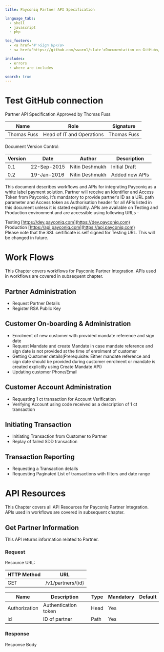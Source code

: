 ```yaml
---
title: Payconiq Partner API Specification

language_tabs:
  - shell
  - javascript
  - php

toc_footers:
  - <a href='#'>Sign Up</a>
  - <a href='https://github.com/swarm1/slate'>Documentation on GitHub</a>

includes:
  - errors
  - where are includes

search: true
---
```


# Test GitHub connection

Partner API Specification Approved by Thomas Fuss

Name | Role | Signature
-------------- | -------------- | --------------
Thomas Fuss | Head of IT and Operations | Thomas Fuss

 

Document Version Control:

Version | Date | Author | Description
-------------- | -------------- | -------------- | --------------
0.1 | 22-Sep-2015 | Nitin Deshmukh | Initial Draft
0.2 | 19-Jan-2016 | Nitin Deshmukh | Added new APIs
 

This document describes workflows and APIs for integrating Payconiq as a white label payment solution. Partner will receive an Identifier and Access Token from Payconiq. It’s mandatory to provide partner’s ID as a URL path parameter and Access token as Authorisation header for all APIs listed in this document unless it is stated explicitly. APIs are available on Testing and Production environment and are accessible using following URLs -


Testing [https://dev.payconiq.com](https://dev.payconiq.com)  
Production [https://api.payconiq.com](https://api.payconiq.com)  
Please note that the SSL certificate is self signed for Testing URL. This will be changed in future.  


# Work Flows

This Chapter covers workflows for Payconiq Partner Integration. APIs used in workflows are covered in subsequent chapter.

## Partner Administration
 
* Request Partner Details
* Register RSA Public Key

## Customer On-boarding & Administration

* Enrolment of new customer with provided mandate reference and sign date  
* Request Mandate and create Mandate in case mandate reference and sign date is not provided at the time of enrolment of customer  
* Getting Customer details(Prerequisite: Either mandate reference and sign date should be provided during customer enrolment or mandate is created explicitly using Create Mandate API)  
* Updating customer Phone/Email
    
## Customer Account Administration

* Requesting 1 ct transaction for Account Verification  
* Verifying Account using code received as a description of 1 ct transaction

## Initiating Transaction

* Initiating Transaction from Customer to Partner
* Replay of failed SDD transaction

## Transaction Reporting

* Requesting a Transaction details
* Requesting Paginated List of transactions with filters and date range

# API Resources

This Chapter covers all API Resources for Payconiq Partner Integration. APIs used in workflows are covered in subsequent chapter.

## Get Partner Information
This API returns information related to Partner.

### Request
Resource URL:

HTTP Method | URL
-------------- | --------------
GET | /v1/partners/{id}

|  Name   |  Description   |  Type   |   Mandatory  |    Default |
| --- | --- | --- | --- | --- |
|   Authorization  | Authentication token    |   Head  |   Yes  |     |
|  id   | ID of partner    |  Path   |   Yes  |     |

### Response

Response Body
